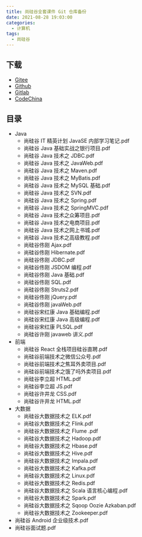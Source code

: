 ```yaml
---
title: 尚硅谷全套课件 Git 仓库备份
date: 2021-08-28 19:03:00
categories:
  - 计算机
tags:
  - 尚硅谷
---
```


## 下载

<!--more-->

+   [Gitee](https://gitee.com/apachecn/atguigu-coursewares)
+   [Github](https://github.com/apachecn/atguigu-coursewares)
+   [Gitlab](https://gitlab.com/apache_cn/atguigu-coursewares)
+   [CodeChina](https://codechina.csdn.net/apachecn/atguigu-coursewares)

## 目录

+   Java
    +   尚硅谷 IT 精英计划 JavaSE 内部学习笔记.pdf
    +   尚硅谷 Java 基础实战之银行项目.pdf
    +   尚硅谷 Java 技术之 JDBC.pdf
    +   尚硅谷 Java 技术之 JavaWeb.pdf
    +   尚硅谷 Java 技术之 Maven.pdf
    +   尚硅谷 Java 技术之 MyBatis.pdf
    +   尚硅谷 Java 技术之 MySQL 基础.pdf
    +   尚硅谷 Java 技术之 SVN.pdf
    +   尚硅谷 Java 技术之 Spring.pdf
    +   尚硅谷 Java 技术之 SpringMVC.pdf
    +   尚硅谷 Java 技术之众筹项目.pdf
    +   尚硅谷 Java 技术之电商项目.pdf
    +   尚硅谷 Java 技术之网上书城.pdf
    +   尚硅谷 Java 技术之高级教程.pdf
    +   尚硅谷佟刚 Ajax.pdf
    +   尚硅谷佟刚 Hibernate.pdf
    +   尚硅谷佟刚 JDBC.pdf
    +   尚硅谷佟刚 JSDOM 编程.pdf
    +   尚硅谷佟刚 Java 基础.pdf
    +   尚硅谷佟刚 SQL.pdf
    +   尚硅谷佟刚 Struts2.pdf
    +   尚硅谷佟刚 jQuery.pdf
    +   尚硅谷佟刚 javaWeb.pdf
    +   尚硅谷宋红康 Java 基础编程.pdf
    +   尚硅谷宋红康 Java 高级编程.pdf
    +   尚硅谷宋红康 PLSQL.pdf
    +   尚硅谷许刚 javaweb 讲义.pdf
+   前端
    +   尚硅谷 React 全栈项目硅谷直聘.pdf
    +   尚硅谷前端技术之微信公众号.pdf
    +   尚硅谷前端技术之焦耳外卖项目.pdf
    +   尚硅谷前端技术之饿了吗外卖项目.pdf
    +   尚硅谷李立超 HTML.pdf
    +   尚硅谷李立超 JS.pdf
    +   尚硅谷许井龙 CSS.pdf
    +   尚硅谷许井龙 HTML.pdf
+   大数据
    +   尚硅谷大数据技术之 ELK.pdf
    +   尚硅谷大数据技术之 Flink.pdf
    +   尚硅谷大数据技术之 Flume .pdf
    +   尚硅谷大数据技术之 Hadoop.pdf
    +   尚硅谷大数据技术之 Hbase.pdf
    +   尚硅谷大数据技术之 Hive.pdf
    +   尚硅谷大数据技术之 Impala.pdf
    +   尚硅谷大数据技术之 Kafka.pdf
    +   尚硅谷大数据技术之 Linux.pdf
    +   尚硅谷大数据技术之 Redis.pdf
    +   尚硅谷大数据技术之 Scala 语言核心编程.pdf
    +   尚硅谷大数据技术之 Spark.pdf
    +   尚硅谷大数据技术之 Sqoop Oozie Azkaban.pdf
    +   尚硅谷大数据技术之 Zookeeper.pdf
+   尚硅谷 Android 企业级技术.pdf
+   尚硅谷面试题.pdf

